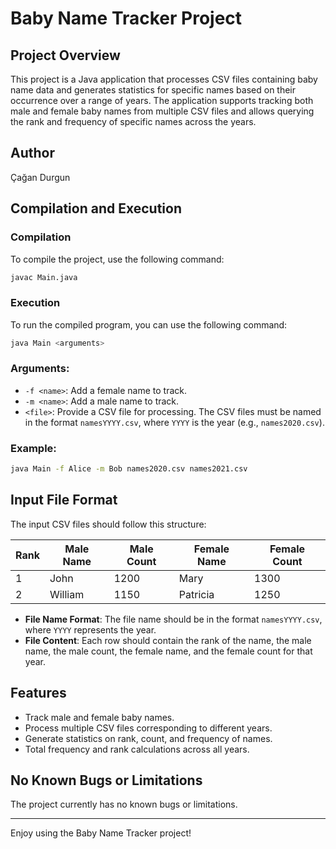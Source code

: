 # Baby Name Tracker Project

## Project Overview
This project is a Java application that processes CSV files containing baby name data and generates statistics for specific names based on their occurrence over a range of years. The application supports tracking both male and female baby names from multiple CSV files and allows querying the rank and frequency of specific names across the years.

## Author
Çağan Durgun

## Compilation and Execution

### Compilation
To compile the project, use the following command:
```bash
javac Main.java
```

### Execution
To run the compiled program, you can use the following command:
```bash
java Main <arguments>
```
### Arguments:
- `-f <name>`: Add a female name to track.
- `-m <name>`: Add a male name to track.
- `<file>`: Provide a CSV file for processing. The CSV files must be named in the format `namesYYYY.csv`, where `YYYY` is the year (e.g., `names2020.csv`).

### Example:
```bash
java Main -f Alice -m Bob names2020.csv names2021.csv
```

## Input File Format
The input CSV files should follow this structure:

| Rank | Male Name | Male Count | Female Name | Female Count |
|------|-----------|------------|-------------|--------------|
| 1    | John      | 1200       | Mary        | 1300         |
| 2    | William   | 1150       | Patricia    | 1250         |

- **File Name Format**: The file name should be in the format `namesYYYY.csv`, where `YYYY` represents the year.
- **File Content**: Each row should contain the rank of the name, the male name, the male count, the female name, and the female count for that year.

## Features
- Track male and female baby names.
- Process multiple CSV files corresponding to different years.
- Generate statistics on rank, count, and frequency of names.
- Total frequency and rank calculations across all years.

## No Known Bugs or Limitations
The project currently has no known bugs or limitations.

---

Enjoy using the Baby Name Tracker project!
